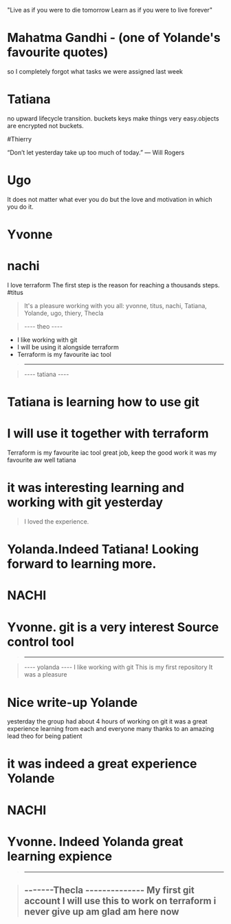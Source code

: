 "Live as if you were to die tomorrow
Learn as if you were to live forever"
# Mahatma Gandhi - (one of Yolande's favourite quotes)

so I completely forgot what tasks we were assigned last week
# Tatiana

no upward lifecycle transition. buckets keys make things very easy.objects are encrypted not buckets.

#Thierry

“Don’t let yesterday take up too much of today.” — Will Rogers
# Ugo

It does not matter what ever you do but the love and motivation in which you do it.
# Yvonne
 #  nachi 
  I love terraform
The first step is the reason for reaching a thousands steps.
#titus

>It's a pleasure working with you all: yvonne, titus, nachi, Tatiana, Yolande, ugo, thiery, Thecla

>---- theo ----
* I like working with git
* I will be using it alongside terraform
* Terraform is my favourite iac tool
>--------------

>---- tatiana ----
# Tatiana is learning how to use git
# I will use it together with terraform
Terraform is my favourite iac tool
great job, keep the good work
it was my favourite aw well tatiana
# it was interesting learning and working with git yesterday
> I loved the experience.
# Yolanda.Indeed Tatiana! Looking forward to learning more.
# NACHI
# Yvonne. git is a very interest Source control tool
>----------------

>---- yolanda ----
I like working with git
This is my first repository
It was a pleasure
# Nice write-up Yolande
yesterday the group had about 4 hours of working on git
it was a great experience learning from each and everyone
many thanks to an amazing lead theo for being patient 
# it was indeed a great experience Yolande
# NACHI
# Yvonne. Indeed Yolanda great learning expience
>------------------

>-------Thecla --------------
My first git account
I will use this to work on terraform
i never give up
am glad am here now
>----------------------------